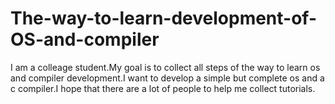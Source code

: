 # The-way-to-learn-development-of-OS-and-compiler
I am a colleage student.My goal is to collect all steps of the way to learn os and compiler development.I want to develop a simple but complete os and a c compiler.I hope that there are a lot of people to help me collect tutorials.
